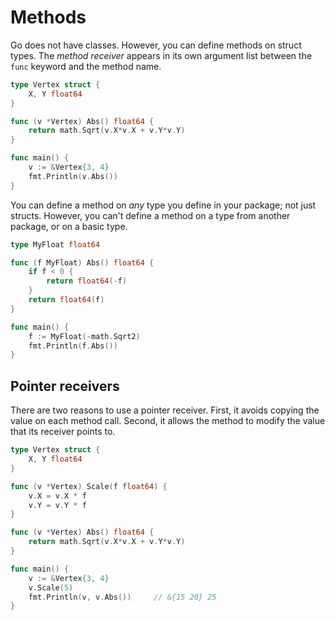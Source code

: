 # Methods

Go does not have classes. However, you can define methods on struct types. The *method receiver* appears in its own argument list between the `func` keyword and the method name.

``` go
type Vertex struct {
    X, Y float64
}

func (v *Vertex) Abs() float64 {
    return math.Sqrt(v.X*v.X + v.Y*v.Y)
}

func main() {
    v := &Vertex{3, 4}
    fmt.Println(v.Abs())
}
```

You can define a method on *any* type you define in your package; not just structs. However, you can't define a method on a type from another package, or on a basic type.

``` go
type MyFloat float64

func (f MyFloat) Abs() float64 {
    if f < 0 {
        return float64(-f)
    }
    return float64(f)
}

func main() {
    f := MyFloat(-math.Sqrt2)
    fmt.Println(f.Abs())
}
```

## Pointer receivers

There are two reasons to use a pointer receiver. First, it avoids copying the value on each method call. Second, it allows the method to modify the value that its receiver points to.

``` go
type Vertex struct {
    X, Y float64
}

func (v *Vertex) Scale(f float64) {
    v.X = v.X * f
    v.Y = v.Y * f
}

func (v *Vertex) Abs() float64 {
    return math.Sqrt(v.X*v.X + v.Y*v.Y)
}

func main() {
    v := &Vertex{3, 4}
    v.Scale(5)
    fmt.Println(v, v.Abs())     // &{15 20} 25
}
```
